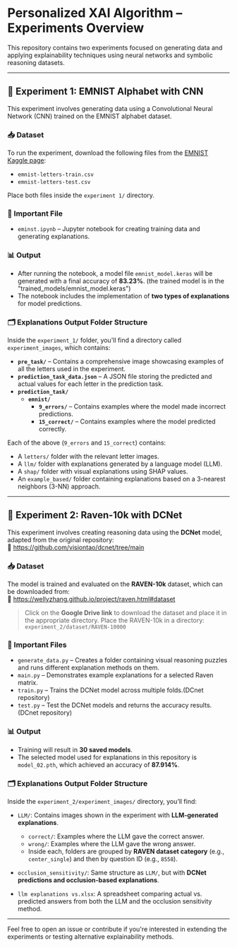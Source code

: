 # Personalized XAI Algorithm – Experiments Overview

This repository contains two experiments focused on generating data and applying explainability techniques using neural networks and symbolic reasoning datasets.

---

## 🧪 Experiment 1: EMNIST Alphabet with CNN

This experiment involves generating data using a Convolutional Neural Network (CNN) trained on the EMNIST alphabet dataset.

### 📥 Dataset
To run the experiment, download the following files from the [EMNIST Kaggle page](https://www.kaggle.com/datasets/crawford/emnist):

- `emnist-letters-train.csv`
- `emnist-letters-test.csv`

Place both files inside the `experiment 1/` directory.

### 📂 Important File
- `eminst.ipynb` – Jupyter notebook for creating training data and generating explanations.

### 📊 Output
- After running the notebook, a model file `emnist_model.keras` will be generated with a final accuracy of **83.23%**.
  (the trained model is in the "trained_models/emnist_model.keras")
- The notebook includes the implementation of **two types of explanations** for model predictions.

### 🗂️ Explanations Output Folder Structure

Inside the `experiment_1/` folder, you'll find a directory called `experiment_images`, which contains:

- **`pre_task/`** – Contains a comprehensive image showcasing examples of all the letters used in the experiment.
- **`prediction_task_data.json`** – A JSON file storing the predicted and actual values for each letter in the prediction task.
- **`prediction_task/`**
  - **`emnist/`**
    - **`9_errors/`** – Contains examples where the model made incorrect predictions.
    - **`15_correct/`** – Contains examples where the model predicted correctly.

Each of the above (`9_errors` and `15_correct`) contains:

- A `letters/` folder with the relevant letter images.
- A `llm/` folder with explanations generated by a language model (LLM).
- A `shap/` folder with visual explanations using SHAP values.
- An `example_based/` folder containing explanations based on a 3-nearest neighbors (3-NN) approach.

---

## 🧠 Experiment 2: Raven-10k with DCNet

This experiment involves creating reasoning data using the **DCNet** model, adapted from the original repository:  
🔗 https://github.com/visiontao/dcnet/tree/main

### 📥 Dataset
The model is trained and evaluated on the **RAVEN-10k** dataset, which can be downloaded from:  
🔗 https://wellyzhang.github.io/project/raven.html#dataset  
> Click on the **Google Drive link** to download the dataset and place it in the appropriate directory.
> Place the RAVEN-10k in a directory: `experiment_2/dataset/RAVEN-10000`

### 📂 Important Files
- `generate_data.py` – Creates a folder containing visual reasoning puzzles and runs different explanation methods on them.
- `main.py` – Demonstrates example explanations for a selected Raven matrix.
- `train.py` – Trains the DCNet model across multiple folds.(DCnet repository)
- `test.py` – Test the DCNet models and returns the accuracy results. (DCnet repository)

### 📊 Output
- Training will result in **30 saved models**.
- The selected model used for explanations in this repository is `model_02.pth`, which achieved an accuracy of **87.914%**.

### 🗂️ Explanations Output Folder Structure

Inside the `experiment_2/experiment_images/` directory, you’ll find:

- `LLM/`: Contains images shown in the experiment with **LLM-generated explanations**.
  - `correct/`: Examples where the LLM gave the correct answer.
  - `wrong/`: Examples where the LLM gave the wrong answer.
  - Inside each, folders are grouped by **RAVEN dataset category** (e.g., `center_single`) and then by question ID (e.g., `8558`).

- `occlusion_sensitivity/`: Same structure as `LLM/`, but with **DCNet predictions and occlusion-based explanations**.
- `llm explanations vs.xlsx`: A spreadsheet comparing actual vs. predicted answers from both the LLM and the occlusion sensitivity method.
---

Feel free to open an issue or contribute if you're interested in extending the experiments or testing alternative explainability methods.

